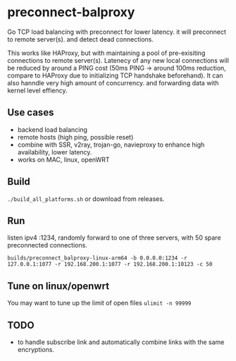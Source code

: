 # preconnect-balproxy
Go TCP load balancing with preconnect for lower latency. it will preconnect to remote server(s). and detect dead connections.

This works like HAProxy, but with maintaining a pool of pre-exisiting connections to remote server(s). Latenecy of any new local connections will be reduced by around a PING cost (50ms PING -> around 100ms reduction, compare to HAProxy due to initializing TCP handshake beforehand).  It can also hanndle very high amount of concurrency. and forwarding data with kernel level effiency.

## Use cases
* backend load balancing
* remote hosts (high ping, possible reset)
* combine with SSR, v2ray, trojan-go, navieproxy to enhance high availability, lower latency. 
* works on MAC, linux, openWRT

## Build
```./build_all_platforms.sh```
or download from releases.

## Run
listen ipv4 :1234, randomly forward to one of three servers, with 50 spare preconnected connections.

```builds/preconnect_balproxy-linux-arm64 -b 0.0.0.0:1234 -r 127.0.0.1:1077 -r 192.168.200.1:1077 -r 192.168.200.1:10123 -c 50```

## Tune on linux/openwrt
You may want to tune up the limit of open files
```ulimit -n 99999``` 

## TODO
* to handle subscribe link and automatically combine links with the same encryptions.
